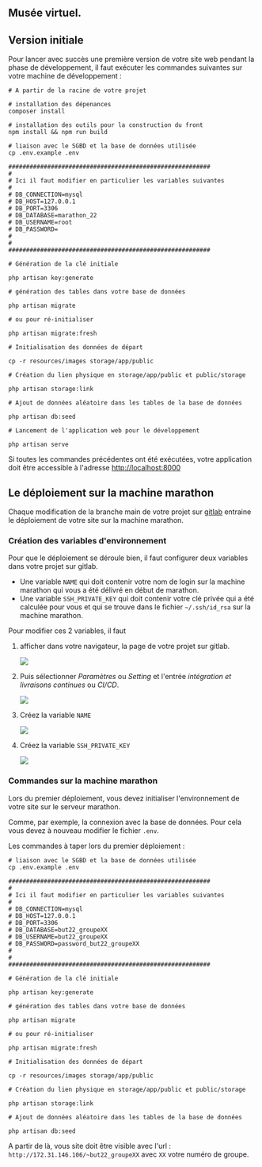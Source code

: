 ## Musée virtuel.

## Version initiale

Pour lancer avec succès une première version de votre site web pendant la phase de développement, il faut exécuter les
commandes suivantes sur votre machine de développement :

```shell
# A partir de la racine de votre projet

# installation des dépenances
composer install 

# installation des outils pour la construction du front
npm install && npm run build

# liaison avec le SGBD et la base de données utilisée
cp .env.example .env

#########################################################
#
# Ici il faut modifier en particulier les variables suivantes
#
# DB_CONNECTION=mysql
# DB_HOST=127.0.0.1
# DB_PORT=3306
# DB_DATABASE=marathon_22
# DB_USERNAME=root
# DB_PASSWORD=
#
#
#########################################################

# Génération de la clé initiale

php artisan key:generate

# génération des tables dans votre base de données

php artisan migrate

# ou pour ré-initialiser

php artisan migrate:fresh

# Initialisation des données de départ

cp -r resources/images storage/app/public

# Création du lien physique en storage/app/public et public/storage

php artisan storage:link

# Ajout de données aléatoire dans les tables de la base de données

php artisan db:seed

# Lancement de l'application web pour le développement

php artisan serve
```

Si toutes les commandes précédentes ont été exécutées, votre application doit être accessible à
l'adresse [http://localhost:8000](http://localhost:8000)

## Le déploiement sur la machine marathon

Chaque modification de la branche main de votre projet sur [gitlab](https://gitlab.univ-artois.fr) entraine le
déploiement de votre site sur la machine marathon.

### Création des variables d'environnement

Pour que le déploiement se déroule bien, il faut configurer deux variables dans votre projet sur gitlab.

- Une variable `NAME` qui doit contenir votre nom de login sur la machine marathon qui vous a été délivré en début de
  marathon.
- Une variable `SSH_PRIVATE_KEY` qui doit contenir votre clé privée qui a été calculée pour vous et qui se trouve dans
  le fichier `~/.ssh/id_rsa` sur la machine marathon.

Pour modifier ces 2 variables, il faut

1. afficher dans votre navigateur, la page de votre projet sur gitlab.

   ![](./resources/docs/images/projet_gitlab.png)

2. Puis sélectionner _Paramètres_ ou _Setting_ et l'entrée _intégration et livraisons continues_ ou _CI/CD_.

   ![](./resources/docs/images/entree_variables.png)

3. Créez la variable `NAME`

   ![](./resources/docs/images/cle_name.png)
4. Créez la variable `SSH_PRIVATE_KEY`

   ![](./resources/docs/images/cle_ssh_private_key.png)

### Commandes sur la machine marathon

Lors du premier déploiement, vous devez initialiser l'environnement de votre site sur le serveur marathon.

Comme, par exemple, la connexion avec la base de données.
Pour cela vous devez à nouveau modifier le fichier `.env`.

Les commandes à taper lors du premier déploiement :

```shell
# liaison avec le SGBD et la base de données utilisée
cp .env.example .env

#########################################################
#
# Ici il faut modifier en particulier les variables suivantes
#
# DB_CONNECTION=mysql
# DB_HOST=127.0.0.1
# DB_PORT=3306
# DB_DATABASE=but22_groupeXX
# DB_USERNAME=but22_groupeXX
# DB_PASSWORD=password_but22_groupeXX
#
#
#########################################################

# Génération de la clé initiale

php artisan key:generate

# génération des tables dans votre base de données

php artisan migrate

# ou pour ré-initialiser

php artisan migrate:fresh

# Initialisation des données de départ

cp -r resources/images storage/app/public

# Création du lien physique en storage/app/public et public/storage

php artisan storage:link

# Ajout de données aléatoire dans les tables de la base de données

php artisan db:seed

```

A partir de là, vous site doit être visible avec l'url : `http://172.31.146.106/~but22_groupeXX` avec `XX` votre numéro
de groupe.


